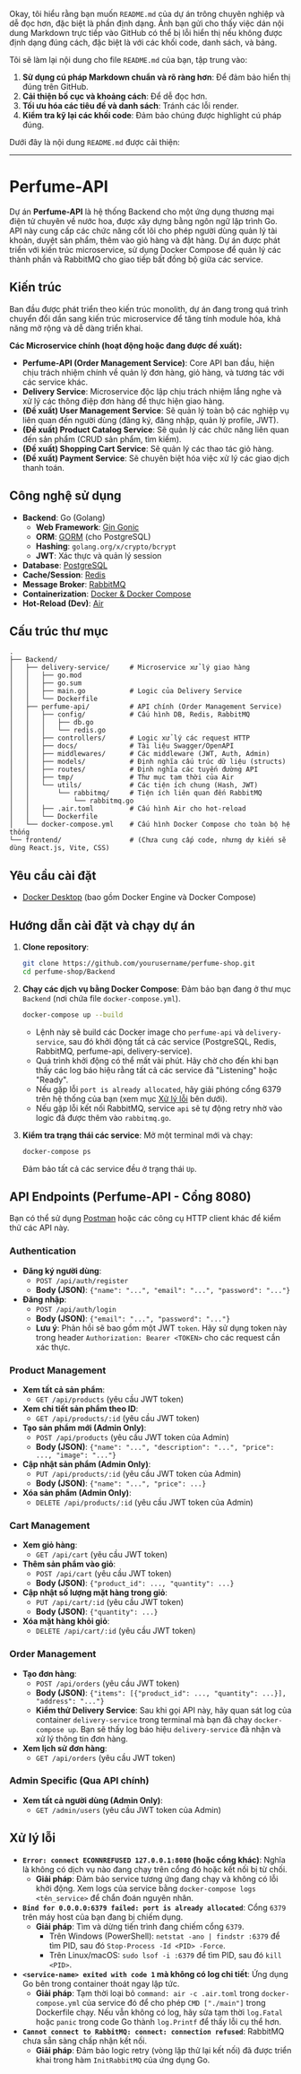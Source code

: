 Okay, tôi hiểu rằng bạn muốn `README.md` của dự án trông chuyên nghiệp và dễ đọc hơn, đặc biệt là phần định dạng. Ảnh bạn gửi cho thấy việc dán nội dung Markdown trực tiếp vào GitHub có thể bị lỗi hiển thị nếu không được định dạng đúng cách, đặc biệt là với các khối code, danh sách, và bảng.

Tôi sẽ làm lại nội dung cho file `README.md` của bạn, tập trung vào:

1.  **Sử dụng cú pháp Markdown chuẩn và rõ ràng hơn**: Để đảm bảo hiển thị đúng trên GitHub.
2.  **Cải thiện bố cục và khoảng cách**: Để dễ đọc hơn.
3.  **Tối ưu hóa các tiêu đề và danh sách**: Tránh các lỗi render.
4.  **Kiểm tra kỹ lại các khối code**: Đảm bảo chúng được highlight cú pháp đúng.

Dưới đây là nội dung `README.md` được cải thiện:

-----

# Perfume-API

Dự án **Perfume-API** là hệ thống Backend cho một ứng dụng thương mại điện tử chuyên về nước hoa, được xây dựng bằng ngôn ngữ lập trình Go. API này cung cấp các chức năng cốt lõi cho phép người dùng quản lý tài khoản, duyệt sản phẩm, thêm vào giỏ hàng và đặt hàng. Dự án được phát triển với kiến trúc microservice, sử dụng Docker Compose để quản lý các thành phần và RabbitMQ cho giao tiếp bất đồng bộ giữa các service.

## Kiến trúc

Ban đầu được phát triển theo kiến trúc monolith, dự án đang trong quá trình chuyển đổi dần sang kiến trúc microservice để tăng tính module hóa, khả năng mở rộng và dễ dàng triển khai.

**Các Microservice chính (hoạt động hoặc đang được đề xuất):**

  * **Perfume-API (Order Management Service)**: Core API ban đầu, hiện chịu trách nhiệm chính về quản lý đơn hàng, giỏ hàng, và tương tác với các service khác.
  * **Delivery Service**: Microservice độc lập chịu trách nhiệm lắng nghe và xử lý các thông điệp đơn hàng để thực hiện giao hàng.
  * **(Đề xuất) User Management Service**: Sẽ quản lý toàn bộ các nghiệp vụ liên quan đến người dùng (đăng ký, đăng nhập, quản lý profile, JWT).
  * **(Đề xuất) Product Catalog Service**: Sẽ quản lý các chức năng liên quan đến sản phẩm (CRUD sản phẩm, tìm kiếm).
  * **(Đề xuất) Shopping Cart Service**: Sẽ quản lý các thao tác giỏ hàng.
  * **(Đề xuất) Payment Service**: Sẽ chuyên biệt hóa việc xử lý các giao dịch thanh toán.

## Công nghệ sử dụng

  * **Backend**: Go (Golang)
      * **Web Framework**: [Gin Gonic](https://gin-gonic.com/en/docs/)
      * **ORM**: [GORM](https://gorm.io/docs/index.html) (cho PostgreSQL)
      * **Hashing**: `golang.org/x/crypto/bcrypt`
      * **JWT**: Xác thực và quản lý session
  * **Database**: [PostgreSQL](https://www.postgresql.org/docs/current/index.html)
  * **Cache/Session**: [Redis](https://redis.io/docs/latest/)
  * **Message Broker**: [RabbitMQ](https://www.rabbitmq.com/documentation.html)
  * **Containerization**: [Docker & Docker Compose](https://docs.docker.com/)
  * **Hot-Reload (Dev)**: [Air](https://github.com/cosmtrek/air)

## Cấu trúc thư mục

```
.
├── Backend/
│   ├── delivery-service/     # Microservice xử lý giao hàng
│   │   ├── go.mod
│   │   ├── go.sum
│   │   ├── main.go           # Logic của Delivery Service
│   │   └── Dockerfile
│   ├── perfume-api/          # API chính (Order Management Service)
│   │   ├── config/           # Cấu hình DB, Redis, RabbitMQ
│   │   │   ├── db.go
│   │   │   └── redis.go
│   │   ├── controllers/      # Logic xử lý các request HTTP
│   │   ├── docs/             # Tài liệu Swagger/OpenAPI
│   │   ├── middlewares/      # Các middleware (JWT, Auth, Admin)
│   │   ├── models/           # Định nghĩa cấu trúc dữ liệu (structs)
│   │   ├── routes/           # Định nghĩa các tuyến đường API
│   │   ├── tmp/              # Thư mục tạm thời của Air
│   │   └── utils/            # Các tiện ích chung (Hash, JWT)
│   │       └── rabbitmq/     # Tiện ích liên quan đến RabbitMQ
│   │           └── rabbitmq.go
│   │   ├── .air.toml         # Cấu hình Air cho hot-reload
│   │   └── Dockerfile
│   └── docker-compose.yml    # Cấu hình Docker Compose cho toàn bộ hệ thống
└── frontend/                 # (Chưa cung cấp code, nhưng dự kiến sẽ dùng React.js, Vite, CSS)
```

## Yêu cầu cài đặt

  * [Docker Desktop](https://www.docker.com/products/docker-desktop) (bao gồm Docker Engine và Docker Compose)

## Hướng dẫn cài đặt và chạy dự án

1.  **Clone repository**:

    ```bash
    git clone https://github.com/yourusername/perfume-shop.git
    cd perfume-shop/Backend
    ```

2.  **Chạy các dịch vụ bằng Docker Compose**:
    Đảm bảo bạn đang ở thư mục `Backend` (nơi chứa file `docker-compose.yml`).

    ```bash
    docker-compose up --build
    ```

      * Lệnh này sẽ build các Docker image cho `perfume-api` và `delivery-service`, sau đó khởi động tất cả các service (PostgreSQL, Redis, RabbitMQ, perfume-api, delivery-service).
      * Quá trình khởi động có thể mất vài phút. Hãy chờ cho đến khi bạn thấy các log báo hiệu rằng tất cả các service đã "Listening" hoặc "Ready".
      * Nếu gặp lỗi `port is already allocated`, hãy giải phóng cổng 6379 trên hệ thống của bạn (xem mục [Xử lý lỗi](https://www.google.com/search?q=%23x%E1%BB%AD-l%C3%BD-l%E1%BB%97i) bên dưới).
      * Nếu gặp lỗi kết nối RabbitMQ, service `api` sẽ tự động retry nhờ vào logic đã được thêm vào `rabbitmq.go`.

3.  **Kiểm tra trạng thái các service**:
    Mở một terminal mới và chạy:

    ```bash
    docker-compose ps
    ```

    Đảm bảo tất cả các service đều ở trạng thái `Up`.

## API Endpoints (Perfume-API - Cổng 8080)

Bạn có thể sử dụng [Postman](https://www.postman.com/downloads/) hoặc các công cụ HTTP client khác để kiểm thử các API này.

### Authentication

  * **Đăng ký người dùng**:
      * `POST /api/auth/register`
      * **Body (JSON)**: `{"name": "...", "email": "...", "password": "..."}`
  * **Đăng nhập**:
      * `POST /api/auth/login`
      * **Body (JSON)**: `{"email": "...", "password": "..."}`
      * **Lưu ý**: Phản hồi sẽ bao gồm một JWT `token`. Hãy sử dụng token này trong header `Authorization: Bearer <TOKEN>` cho các request cần xác thực.

### Product Management

  * **Xem tất cả sản phẩm**:
      * `GET /api/products` (yêu cầu JWT token)
  * **Xem chi tiết sản phẩm theo ID**:
      * `GET /api/products/:id` (yêu cầu JWT token)
  * **Tạo sản phẩm mới (Admin Only)**:
      * `POST /api/products` (yêu cầu JWT token của Admin)
      * **Body (JSON)**: `{"name": "...", "description": "...", "price": ..., "image": "..."}`
  * **Cập nhật sản phẩm (Admin Only)**:
      * `PUT /api/products/:id` (yêu cầu JWT token của Admin)
      * **Body (JSON)**: `{"name": "...", "price": ...}`
  * **Xóa sản phẩm (Admin Only)**:
      * `DELETE /api/products/:id` (yêu cầu JWT token của Admin)

### Cart Management

  * **Xem giỏ hàng**:
      * `GET /api/cart` (yêu cầu JWT token)
  * **Thêm sản phẩm vào giỏ**:
      * `POST /api/cart` (yêu cầu JWT token)
      * **Body (JSON)**: `{"product_id": ..., "quantity": ...}`
  * **Cập nhật số lượng mặt hàng trong giỏ**:
      * `PUT /api/cart/:id` (yêu cầu JWT token)
      * **Body (JSON)**: `{"quantity": ...}`
  * **Xóa mặt hàng khỏi giỏ**:
      * `DELETE /api/cart/:id` (yêu cầu JWT token)

### Order Management

  * **Tạo đơn hàng**:
      * `POST /api/orders` (yêu cầu JWT token)
      * **Body (JSON)**: `{"items": [{"product_id": ..., "quantity": ...}], "address": "..."}`
      * **Kiểm thử Delivery Service**: Sau khi gọi API này, hãy quan sát log của container `delivery-service` trong terminal mà bạn đã chạy `docker-compose up`. Bạn sẽ thấy log báo hiệu `delivery-service` đã nhận và xử lý thông tin đơn hàng.
  * **Xem lịch sử đơn hàng**:
      * `GET /api/orders` (yêu cầu JWT token)

### Admin Specific (Qua API chính)

  * **Xem tất cả người dùng (Admin Only)**:
      * `GET /admin/users` (yêu cầu JWT token của Admin)

## Xử lý lỗi

  * **`Error: connect ECONNREFUSED 127.0.0.1:8080` (hoặc cổng khác)**: Nghĩa là không có dịch vụ nào đang chạy trên cổng đó hoặc kết nối bị từ chối.
      * **Giải pháp**: Đảm bảo service tương ứng đang chạy và không có lỗi khởi động. Xem logs của service bằng `docker-compose logs <tên_service>` để chẩn đoán nguyên nhân.
  * **`Bind for 0.0.0.0:6379 failed: port is already allocated`**: Cổng `6379` trên máy host của bạn đang bị chiếm dụng.
      * **Giải pháp**: Tìm và dừng tiến trình đang chiếm cổng `6379`.
          * Trên Windows (PowerShell): `netstat -ano | findstr :6379` để tìm PID, sau đó `Stop-Process -Id <PID> -Force`.
          * Trên Linux/macOS: `sudo lsof -i :6379` để tìm PID, sau đó `kill <PID>`.
  * **`<service-name> exited with code 1` mà không có log chi tiết**: Ứng dụng Go bên trong container thoát ngay lập tức.
      * **Giải pháp**: Tạm thời loại bỏ `command: air -c .air.toml` trong `docker-compose.yml` của service đó để cho phép `CMD ["./main"]` trong Dockerfile chạy. Nếu vẫn không có log, hãy sửa tạm thời `log.Fatal` hoặc `panic` trong code Go thành `log.Printf` để thấy lỗi cụ thể hơn.
  * **`Cannot connect to RabbitMQ: connect: connection refused`**: RabbitMQ chưa sẵn sàng chấp nhận kết nối.
      * **Giải pháp**: Đảm bảo logic retry (vòng lặp thử lại kết nối) đã được triển khai trong hàm `InitRabbitMQ` của ứng dụng Go.


